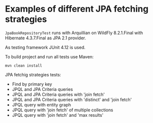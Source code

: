 Examples of different JPA fetching strategies
=============================================

`JpaBookRepositoryTest` runs with Arquillian on WildFly 8.2.1.Final with Hibernate 4.3.7.Final as JPA 2.1 provider.

As testing framework JUnit 4.12 is used.

To build project and run all tests use Maven:

```
mvn clean install
```

JPA fetchig strategies tests:

* Find by primary key
* JPQL and JPA Criteria queries
* JPQL and JPA Criteria queries with 'join fetch'
* JPQL and JPA Criteria queries with 'distinct' and 'join fetch'
* JPQL query with entity graph
* JPQL query with 'join fetch' of multiple collections
* JPQL query with 'join fetch' and 'max results'
